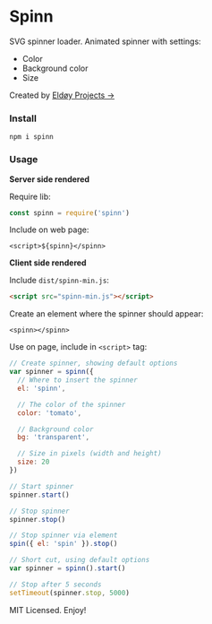 # Spinn

SVG spinner loader. Animated spinner with settings:

* Color
* Background color
* Size

Created by [Eldøy Projects &rarr;](https://eldoy.com)

### Install
```
npm i spinn
```

### Usage

**Server side rendered**

Require lib:
```js
const spinn = require('spinn')
```

Include on web page:
```
<script>${spinn}</spinn>
```

**Client side rendered**

Include `dist/spinn-min.js`:

```html
<script src="spinn-min.js"></script>
```

Create an element where the spinner should appear:

```
<spinn></spinn>
```

Use on page, include in `<script>` tag:
```js
// Create spinner, showing default options
var spinner = spinn({
  // Where to insert the spinner
  el: 'spinn',

  // The color of the spinner
  color: 'tomato',

  // Background color
  bg: 'transparent',

  // Size in pixels (width and height)
  size: 20
})

// Start spinner
spinner.start()

// Stop spinner
spinner.stop()

// Stop spinner via element
spin({ el: 'spin' }).stop()

// Short cut, using default options
var spinner = spinn().start()

// Stop after 5 seconds
setTimeout(spinner.stop, 5000)
```

MIT Licensed. Enjoy!
